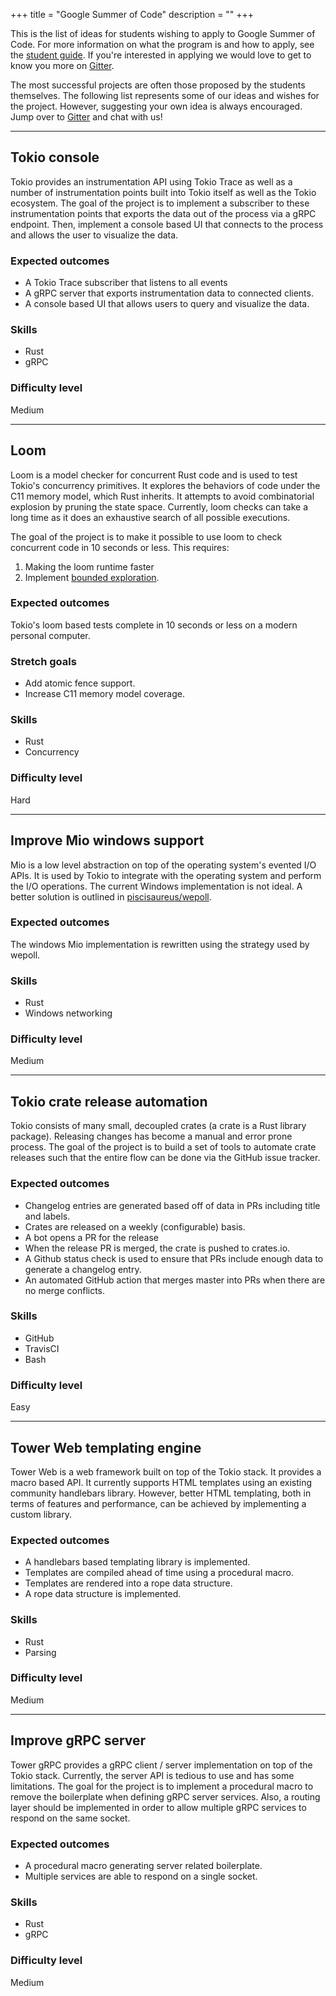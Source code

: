 +++
title = "Google Summer of Code"
description = ""
+++

This is the list of ideas for students wishing to apply to Google Summer of
Code. For more information on what the program is and how to apply, see the
[student guide](https://google.github.io/gsocguides/student/). If you're
interested in applying we would love to get to know you more on
[Gitter](https://gitter.im/tokio-rs/gsoc).

The most successful projects are often those proposed by the students
themselves. The following list represents some of our ideas and wishes for the
project. However, suggesting your own idea is always encouraged. Jump over to
[Gitter](https://gitter.im/tokio-rs/gsoc) and chat with us!

---

## Tokio console

Tokio provides an instrumentation API using Tokio Trace as well as a number of
instrumentation points built into Tokio itself as well as the Tokio ecosystem.
The goal of the project is to implement a subscriber to these instrumentation
points that exports the data out of the process via a gRPC endpoint. Then,
implement a console based UI that connects to the process and allows the user to
visualize the data.

### Expected outcomes

* A Tokio Trace subscriber that listens to all events
* A gRPC server that exports instrumentation data to connected clients.
* A console based UI that allows users to query and visualize the data.

### Skills

* Rust
* gRPC

### Difficulty level

Medium

---

## Loom

Loom is a model checker for concurrent Rust code and is used to test Tokio's
concurrency primitives. It explores the behaviors of code under the C11 memory
model, which Rust inherits. It attempts to avoid combinatorial explosion by
pruning the state space. Currently, loom checks can take a long time as it does
an exhaustive search of all possible executions.

The goal of the project is to make it possible to use loom to check concurrent
code in 10 seconds or less. This requires:

1. Making the loom runtime faster
1. Implement [bounded exploration](https://www.microsoft.com/en-us/research/publication/bounded-partial-order-reduction).

### Expected outcomes

Tokio's loom based tests complete in 10 seconds or less on a modern personal computer.

### Stretch goals

* Add atomic fence support.
* Increase C11 memory model coverage.

### Skills

* Rust
* Concurrency

### Difficulty level

Hard

---

## Improve Mio windows support

Mio is a low level abstraction on top of the operating system's evented I/O
APIs. It is used by Tokio to integrate with the operating system and perform the
I/O operations. The current Windows implementation is not ideal. A better
solution is outlined in
[piscisaureus/wepoll](https://github.com/piscisaureus/wepoll).

### Expected outcomes

The windows Mio implementation is rewritten using the strategy used by wepoll.

### Skills

* Rust
* Windows networking

### Difficulty level

Medium

---

## Tokio crate release automation

Tokio consists of many small, decoupled crates (a crate is a Rust library
package). Releasing changes has become a manual and error prone process. The
goal of the project is to build a set of tools to automate crate releases such
that the entire flow can be done via the GitHub issue tracker.

### Expected outcomes

* Changelog entries are generated based off of data in PRs including title and labels.
* Crates are released on a weekly (configurable) basis.
* A bot opens a PR for the release
* When the release PR is merged, the crate is pushed to crates.io.
* A Github status check is used to ensure that PRs include enough data to generate a changelog entry.
* An automated GitHub action that merges master into PRs when there are no merge conflicts.

### Skills

* GitHub
* TravisCI
* Bash

### Difficulty level

Easy

---

## Tower Web templating engine

Tower Web is a web framework built on top of the Tokio stack. It provides a
macro based API. It currently supports HTML templates using an existing
community handlebars library. However, better HTML templating, both in terms of
features and performance, can be achieved by implementing a custom library.

### Expected outcomes

* A handlebars based templating library is implemented.
* Templates are compiled ahead of time using a procedural macro.
* Templates are rendered into a rope data structure.
* A rope data structure is implemented.

### Skills

* Rust
* Parsing

### Difficulty level

Medium

---

## Improve gRPC server

Tower gRPC provides a gRPC client / server implementation on top of the Tokio
stack. Currently, the server API is tedious to use and has some limitations. The
goal for the project is to implement a procedural macro to remove the
boilerplate when defining gRPC server services. Also, a routing layer should be
implemented in order to allow multiple gRPC services to respond on the same
socket.

### Expected outcomes

* A procedural macro generating server related boilerplate.
* Multiple services are able to respond on a single socket.

### Skills

* Rust
* gRPC

### Difficulty level

Medium

